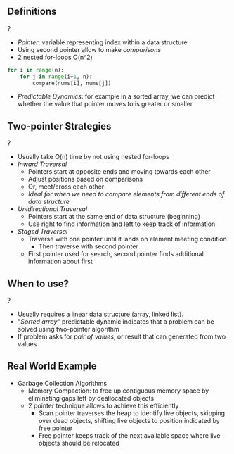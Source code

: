 ## Definitions
?
- *Pointer*: variable representing index within a data structure
- Using second pointer allow to make *comparisons*
- 2 nested for-loops O(n^2)
```Python
for i in range(n):
	for j in range(i+1, n):
		compare(nums[i], nums[j])
```
- *Predictable Dynamics*: for example in a sorted array, we can predict whether the value that pointer moves to is greater or smaller

## Two-pointer Strategies
?
- Usually take O(n) time by not using nested for-loops
- *Inward Traversal*
	- Pointers start at opposite ends and moving towards each other
	- Adjust positions based on comparisons
	- Or, meet/cross each other
	- *Ideal for when we need to compare elements from different ends of data structure*
- *Unidirectional Traversal*
	- Pointers start at the same end of data structure (beginning)
	- Use right to find information and left to keep track of information
- *Staged Traversal*
	- Traverse with one pointer until it lands on element meeting condition
		- Then traverse with second pointer
	- First pointer used for search, second pointer finds additional information about first

## When to use?
?
- Usually requires a linear data structure (array, linked list).
- "*Sorted array*" predictable dynamic indicates that a problem can be solved using two-pointer algorithm
- If problem asks for *pair of values*, or result that can generated from two values

## Real World Example
- Garbage Collection Algorithms 
	- Memory Compaction: to free up contiguous memory space by eliminating gaps left by deallocated objects
	- 2 pointer technique allows to achieve this efficiently
		- Scan pointer traverses the heap to identify live objects, skipping over dead objects, shifting live objects to position indicated by free pointer
		- Free pointer keeps track of the next available space where live objects should be relocated